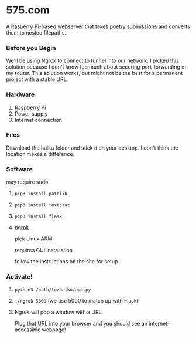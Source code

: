 # 575.com
A Rasberry Pi-based webserver that takes poetry submissions and converts them to nested filepaths.

### Before you Begin
We'll be using Ngrok to connect to tunnel into our network. I picked this solution because I don't know too much about securing port-forwarding on my router. This solution works, but might not be the best for a permanent project with a stable URL.

### Hardware
1. Raspberry Pi
2. Power supply
3. Internet connection

### Files
Download the haiku folder and stick it on your desktop. I don't think the location makes a difference.

### Software
may require sudo
1. ```pip3 install pathlib```
2. ```pip3 install textstat```
3. ```pip3 install flask```
4. [ngrok](https://ngrok.com/download)
   
   pick Linux ARM
   
   requires GUI installation
   
   follow the instructions on the site for setup

### Activate!
1. ```python3 /path/to/haiku/app.py```
2. ```./ngrok 5000``` (we use 5000 to match up with Flask)
3. Ngrok will pop a window with a URL.
   
   Plug that URL into your browser and you should see an internet-accessible webpage!
